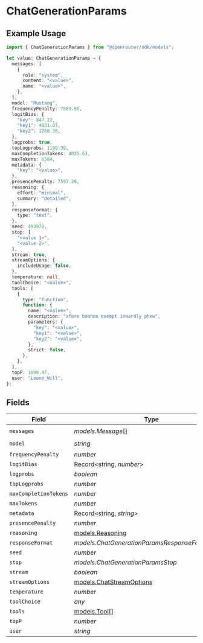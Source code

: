 # ChatGenerationParams

## Example Usage

```typescript
import { ChatGenerationParams } from "@openrouter/sdk/models";

let value: ChatGenerationParams = {
  messages: [
    {
      role: "system",
      content: "<value>",
      name: "<value>",
    },
  ],
  model: "Mustang",
  frequencyPenalty: 7589.96,
  logitBias: {
    "key": 847.22,
    "key1": 4831.07,
    "key2": 1268.36,
  },
  logprobs: true,
  topLogprobs: 1190.39,
  maxCompletionTokens: 4025.63,
  maxTokens: 6504,
  metadata: {
    "key": "<value>",
  },
  presencePenalty: 7597.29,
  reasoning: {
    effort: "minimal",
    summary: "detailed",
  },
  responseFormat: {
    type: "text",
  },
  seed: 493978,
  stop: [
    "<value 1>",
    "<value 2>",
  ],
  stream: true,
  streamOptions: {
    includeUsage: false,
  },
  temperature: null,
  toolChoice: "<value>",
  tools: [
    {
      type: "function",
      function: {
        name: "<value>",
        description: "afore boohoo exempt inwardly phew",
        parameters: {
          "key": "<value>",
          "key1": "<value>",
          "key2": "<value>",
        },
        strict: false,
      },
    },
  ],
  topP: 1098.47,
  user: "Leone_Will",
};
```

## Fields

| Field                                                      | Type                                                       | Required                                                   | Description                                                |
| ---------------------------------------------------------- | ---------------------------------------------------------- | ---------------------------------------------------------- | ---------------------------------------------------------- |
| `messages`                                                 | *models.Message*[]                                         | :heavy_check_mark:                                         | N/A                                                        |
| `model`                                                    | *string*                                                   | :heavy_check_mark:                                         | N/A                                                        |
| `frequencyPenalty`                                         | *number*                                                   | :heavy_minus_sign:                                         | N/A                                                        |
| `logitBias`                                                | Record<string, *number*>                                   | :heavy_minus_sign:                                         | N/A                                                        |
| `logprobs`                                                 | *boolean*                                                  | :heavy_minus_sign:                                         | N/A                                                        |
| `topLogprobs`                                              | *number*                                                   | :heavy_minus_sign:                                         | N/A                                                        |
| `maxCompletionTokens`                                      | *number*                                                   | :heavy_minus_sign:                                         | N/A                                                        |
| `maxTokens`                                                | *number*                                                   | :heavy_minus_sign:                                         | N/A                                                        |
| `metadata`                                                 | Record<string, *string*>                                   | :heavy_minus_sign:                                         | N/A                                                        |
| `presencePenalty`                                          | *number*                                                   | :heavy_minus_sign:                                         | N/A                                                        |
| `reasoning`                                                | [models.Reasoning](../models/reasoning.md)                 | :heavy_minus_sign:                                         | N/A                                                        |
| `responseFormat`                                           | *models.ChatGenerationParamsResponseFormatUnion*           | :heavy_minus_sign:                                         | N/A                                                        |
| `seed`                                                     | *number*                                                   | :heavy_minus_sign:                                         | N/A                                                        |
| `stop`                                                     | *models.ChatGenerationParamsStop*                          | :heavy_minus_sign:                                         | N/A                                                        |
| `stream`                                                   | *boolean*                                                  | :heavy_minus_sign:                                         | N/A                                                        |
| `streamOptions`                                            | [models.ChatStreamOptions](../models/chatstreamoptions.md) | :heavy_minus_sign:                                         | N/A                                                        |
| `temperature`                                              | *number*                                                   | :heavy_minus_sign:                                         | N/A                                                        |
| `toolChoice`                                               | *any*                                                      | :heavy_minus_sign:                                         | N/A                                                        |
| `tools`                                                    | [models.Tool](../models/tool.md)[]                         | :heavy_minus_sign:                                         | N/A                                                        |
| `topP`                                                     | *number*                                                   | :heavy_minus_sign:                                         | N/A                                                        |
| `user`                                                     | *string*                                                   | :heavy_minus_sign:                                         | N/A                                                        |